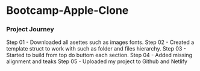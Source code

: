 # Bootcamp-Apple-Clone

### Project Journey

Step 01 - Downloaded all asettes such as images fonts.
Step 02 - Created a template struct to work with such as folder and files hierarchy.
Step 03 - Started to build from top do buttom each section.
Step 04 - Added missing alignment and teaks
Step 05 - Uploaded my project to Github and Netlify
